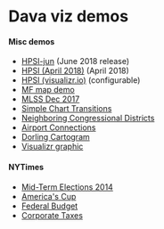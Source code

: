# Dava viz demos

#### Misc demos

* [HPSI-jun](https://pbogden.com/fm/hpsi/hpsi-jun/demo.html) (June 2018 release)
* [HPSI (April 2018)](https://pbogden.com/fm/hpsi/hpsi-jun/demo.html) (April 2018)
* [HPSI (visualizr.io)](https://www.visualizr.io/hpsi/) (configurable)
* [MF map demo](https://pbogden.com/fm/mf/1)
* [MLSS Dec 2017](https://pbogden.com/fm/mlss/11/demo.html)
* [Simple Chart Transitions](https://bl.ocks.org/mbostock/raw/1256572/)
* [Neighboring Congressional Districts](https://bl.ocks.org/mbostock/raw/8814734/)
* [Airport Connections](https://mbostock.github.io/d3/talk/20111116/airports.html)
* [Dorling Cartogram](https://bl.ocks.org/veltman/raw/33dbad5aa12d92b977fd29128eb5358e/)
* [Visualizr graphic](http://pbogden.com/visualizr)

#### NYTimes

* [Mid-Term Elections 2014](https://www.nytimes.com/interactive/2014/11/04/upshot/senate-maps.html)
* [America's Cup](https://archive.nytimes.com/www.nytimes.com/interactive/2013/09/25/sports/americas-cup-course.html)
* [Federal Budget](http://www.nytimes.com/interactive/2012/02/13/us/politics/2013-budget-proposal-graphic.html?_r=0)
* [Corporate Taxes](https://archive.nytimes.com/www.nytimes.com/interactive/2013/05/25/sunday-review/corporate-taxes.html)
